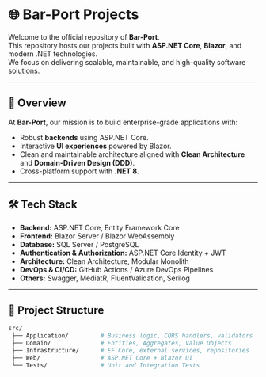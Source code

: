 # 🌐 Bar-Port Projects

Welcome to the official repository of **Bar-Port**.  
This repository hosts our projects built with **ASP.NET Core**, **Blazor**, and modern .NET technologies.  
We focus on delivering scalable, maintainable, and high-quality software solutions.

---

## 🚀 Overview

At **Bar-Port**, our mission is to build enterprise-grade applications with:
- Robust **backends** using ASP.NET Core.
- Interactive **UI experiences** powered by Blazor.
- Clean and maintainable architecture aligned with **Clean Architecture** and **Domain-Driven Design (DDD)**.
- Cross-platform support with **.NET 8**.

---

## 🛠 Tech Stack

- **Backend:** ASP.NET Core, Entity Framework Core  
- **Frontend:** Blazor Server / Blazor WebAssembly  
- **Database:** SQL Server / PostgreSQL  
- **Authentication & Authorization:** ASP.NET Core Identity + JWT  
- **Architecture:** Clean Architecture, Modular Monolith  
- **DevOps & CI/CD:** GitHub Actions / Azure DevOps Pipelines  
- **Others:** Swagger, MediatR, FluentValidation, Serilog  

---

## 📂 Project Structure

```bash
src/
 ├── Application/         # Business logic, CQRS handlers, validators
 ├── Domain/              # Entities, Aggregates, Value Objects
 ├── Infrastructure/      # EF Core, external services, repositories
 ├── Web/                 # ASP.NET Core + Blazor UI
 └── Tests/               # Unit and Integration Tests
